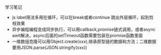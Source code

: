 学习笔记

- js label用法多用在循环，可以在break或者continue 跳出外层循环，起到剪枝效果
- 异步编程编程变成同步执行，可以用callback,promise链式调用，或者async awit解决，async后面的setTimeout函数需要包装在promise函数里面
- 一维数组克隆可以用Object.create(xxx),继承原型链的数据和方法；二维数据要用JSON.parse(JSON.stringify(xxx))